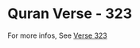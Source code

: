 # Quran Verse - 323 

For more infos, See [Verse 323](https://www.quranbookk.com/quran/search?q=323)